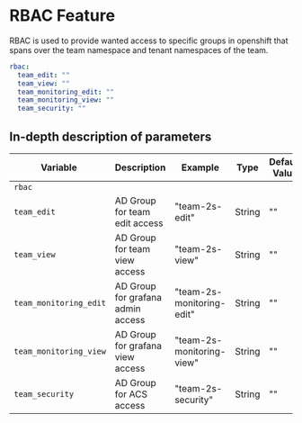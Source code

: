 # RBAC Feature

RBAC is used to provide wanted access to specific groups in openshift that spans over the team namespace and tenant namespaces of the team. 

```yaml
rbac:  
  team_edit: ""
  team_view: ""
  team_monitoring_edit: ""
  team_monitoring_view: ""
  team_security: ""
```

## In-depth description of parameters

| <div style="width:160px">**Variable**</div>               | **Description**                                                                                                     | **Example**                                | **Type**                  | **Default Value**  |
|---------------------------|---------------------------------------------------------------------------------------------------------------------|--------------------------------------------|---------------------------|------------|
| `rbac`              |                                                                                                                     |                                            |                           |
| `team_edit`                       | AD Group for team edit access                                | "team-2s-edit"                      | String                          | "" |
| `team_view`                       | AD Group for team view access                                 | "team-2s-view"                     | String                          | "" |
| `team_monitoring_edit`            | AD Group for grafana admin access                             | "team-2s-monitoring-edit"          | String                          | "" |
| `team_monitoring_view`            | AD Group for grafana view access                              | "team-2s-monitoring-view"          | String                          | "" |
| `team_security`                   | AD Group for ACS access                                       | "team-2s-security"                 | String                          | "" |